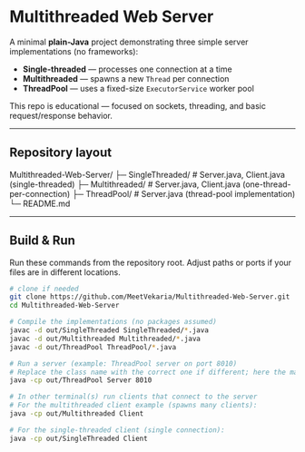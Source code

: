 # Multithreaded Web Server

A minimal **plain-Java** project demonstrating three simple server implementations (no frameworks):

- **Single-threaded** — processes one connection at a time  
- **Multithreaded** — spawns a new `Thread` per connection  
- **ThreadPool** — uses a fixed-size `ExecutorService` worker pool

This repo is educational — focused on sockets, threading, and basic request/response behavior.

---

## Repository layout

Multithreaded-Web-Server/
├─ SingleThreaded/ # Server.java, Client.java (single-threaded)
├─ Multithreaded/ # Server.java, Client.java (one-thread-per-connection)
├─ ThreadPool/ # Server.java (thread-pool implementation)
└─ README.md


---

## Build & Run

Run these commands from the repository root. Adjust paths or ports if your files are in different locations.

```bash
# clone if needed
git clone https://github.com/MeetVekaria/Multithreaded-Web-Server.git
cd Multithreaded-Web-Server

# Compile the implementations (no packages assumed)
javac -d out/SingleThreaded SingleThreaded/*.java
javac -d out/Multithreaded Multithreaded/*.java
javac -d out/ThreadPool ThreadPool/*.java

# Run a server (example: ThreadPool server on port 8010)
# Replace the class name with the correct one if different; here the main classes are named `Server`.
java -cp out/ThreadPool Server 8010

# In other terminal(s) run clients that connect to the server
# For the multithreaded client example (spawns many clients):
java -cp out/Multithreaded Client

# For the single-threaded client (single connection):
java -cp out/SingleThreaded Client
